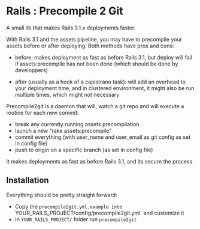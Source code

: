 # Rails : Precompile 2 Git

 A small lib that makes Rails 3.1.x deployments faster.

 With Rails 3.1 and the assets pipeline, you may have to precompile your assets before or after deploying. Both methods have pros and cons:

 - before: makes deployment as fast as before Rails 3.1, but deploy will fail if assets:precompile has not been done (which should be done by developpers)

 - after (usually as a hook of a capistrano task):  will add an overhead to your deployment time, and in clustered environment, it might also be run multiple times, which might not necessary

 Precompile2git is a daemon that will, watch a git repo and will execute a routine for each new commit:

 - break any currently running assets precompilation
 - launch a new "rake assets:precompile"
 - commit everything (with user_name and user_email as git config as set in config file)
 - push to origin on a specific branch (as set in config file)

 It makes deployments as fast as before Rails 3.1, and its secure the process.

## Installation

Everything should be pretty straight forward:

 - Copy the `precompile2git.yml.example into `YOUR_RAILS_PROJECT/config/precompile2git.yml` and customize it
 - In `YOUR_RAILS_PROJECT/` folder run `precompile2git`